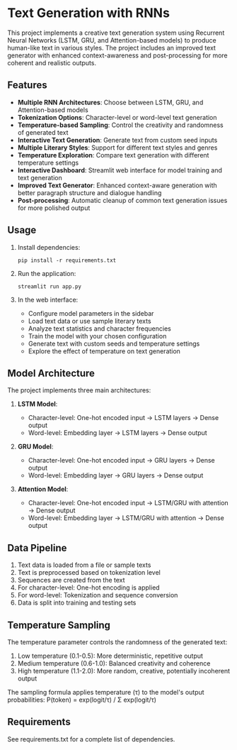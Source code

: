 # Text Generation with RNNs

This project implements a creative text generation system using Recurrent Neural Networks (LSTM, GRU, and Attention-based models) to produce human-like text in various styles. The project includes an improved text generator with enhanced context-awareness and post-processing for more coherent and realistic outputs.

## Features

- **Multiple RNN Architectures**: Choose between LSTM, GRU, and Attention-based models
- **Tokenization Options**: Character-level or word-level text generation
- **Temperature-based Sampling**: Control the creativity and randomness of generated text
- **Interactive Text Generation**: Generate text from custom seed inputs
- **Multiple Literary Styles**: Support for different text styles and genres
- **Temperature Exploration**: Compare text generation with different temperature settings
- **Interactive Dashboard**: Streamlit web interface for model training and text generation
- **Improved Text Generator**: Enhanced context-aware generation with better paragraph structure and dialogue handling
- **Post-processing**: Automatic cleanup of common text generation issues for more polished output

## Usage

1. Install dependencies:
   ```
   pip install -r requirements.txt
   ```

2. Run the application:
   ```
   streamlit run app.py
   ```

3. In the web interface:
   - Configure model parameters in the sidebar
   - Load text data or use sample literary texts
   - Analyze text statistics and character frequencies
   - Train the model with your chosen configuration
   - Generate text with custom seeds and temperature settings
   - Explore the effect of temperature on text generation

## Model Architecture

The project implements three main architectures:

1. **LSTM Model**:
   - Character-level: One-hot encoded input → LSTM layers → Dense output
   - Word-level: Embedding layer → LSTM layers → Dense output

2. **GRU Model**:
   - Character-level: One-hot encoded input → GRU layers → Dense output
   - Word-level: Embedding layer → GRU layers → Dense output

3. **Attention Model**:
   - Character-level: One-hot encoded input → LSTM/GRU with attention → Dense output
   - Word-level: Embedding layer → LSTM/GRU with attention → Dense output

## Data Pipeline

1. Text data is loaded from a file or sample texts
2. Text is preprocessed based on tokenization level
3. Sequences are created from the text
4. For character-level: One-hot encoding is applied
5. For word-level: Tokenization and sequence conversion
6. Data is split into training and testing sets

## Temperature Sampling

The temperature parameter controls the randomness of the generated text:

1. Low temperature (0.1-0.5): More deterministic, repetitive output
2. Medium temperature (0.6-1.0): Balanced creativity and coherence
3. High temperature (1.1-2.0): More random, creative, potentially incoherent output

The sampling formula applies temperature (τ) to the model's output probabilities:
P(token) = exp(logit/τ) / Σ exp(logit/τ)

## Requirements

See requirements.txt for a complete list of dependencies.
